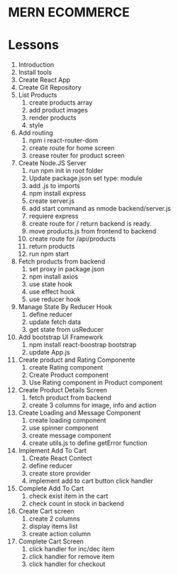 # MERN ECOMMERCE

# Lessons

1. Introduction
2. Install tools
3. Create React App
4. Create Git Repository
5. List Products
   1. create products array
   2. add product images
   3. render products
   4. style
6. Add routing
   1. npm i react-router-dom
   2. create route for home screen
   3. crease router for product screen
7. Create Node.JS Server
   1. run npm init in root folder
   2. Update package.json set type: module
   3. add .js to imports
   4. npm install express
   5. create server.js
   6. add start command as nmode backend/server.js
   7. requiere express
   8. create route for / return backend is ready.
   9. move products.js from frontend to backend
   10. create route for /api/products
   11. return products
   12. run npm start
8. Fetch products from backend
   1. set proxy in package.json
   2. npm install axios
   3. use state hook
   4. use effect hook
   5. use reducer hook
9. Manage State By Reducer Hook
   1. define reducer
   2. update fetch data
   3. get state from usReducer
10. Add bootstrap UI Framework
    1. npm install react-boostrap bootstrap
    2. update App.js
11. Create product and Rating Componente
    1. create Rating component
    2. Create Product component
    3. Use Rating component in Product component
12. Create Product Details Screen
    1. fetch product from backend
    2. create 3 columns for image, info and action
13. Create Loading and Message Component
    1. create loading component
    2. use spinner component
    3. create message component
    4. create utils.js to define getError function
14. Implement Add To Cart
    1. Create React Contect
    2. define reducer
    3. create store provider
    4. implement add to cart button click handler
15. Complete Add To Cart
    1. check exist item in the cart
    2. check count in stock in backend
16. Create Cart screen
    1. create 2 columns
    2. display items list
    3. create action column
17. Complete Cart Screen
    1. click handler for inc/dec item
    2. click handler for remove item
    3. click handler for checkout
